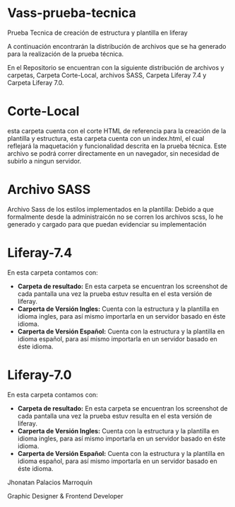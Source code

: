 # Vass-prueba-tecnica
Prueba Tecnica de creación de estructura y plantilla en liferay

A continuación encontrarán la distribución de archivos que se ha generado para la realización de la prueba técnica.

En el Repositorio se encuentran con la siguiente distribución de archivos y carpetas, Carpeta Corte-Local, archivos SASS, Carpeta Liferay 7.4 y Carpeta  Liferay 7.0.

# Corte-Local

esta carpeta cuenta con el corte HTML de referencia para la creación de la plantilla y estructura, esta carpeta cuenta con un index.html, el cual reflejará la maquetación y funcionalidad descrita en la prueba técnica. Este archivo se podrá correr directamente en un navegador, sin necesidad de subirlo a ningun servidor.

# Archivo SASS

Archivo Sass de los estilos implementados en la plantilla: Debido a que formalmente desde la administraicón no se corren los archivos scss, lo he generado y cargado para que puedan evidenciar su implementación

# Liferay-7.4

En esta carpeta contamos con:

  - **Carpeta de resultado:** En esta carpeta se encuentran los screenshot de cada pantalla una vez la prueba estuv resulta en el esta versión de liferay.
  - **Carperta de Versión Ingles:** Cuenta con la estructura y la plantilla en idioma ingles,  para así mismo importarla en un servidor basado en éste idioma.
  - **Carperta de Versión Español:** Cuenta con la estructura y la plantilla en idioma español, para así mismo importarla en un servidor basado en éste idioma.


# Liferay-7.0

En esta carpeta contamos con:

  - **Carpeta de resultado:** En esta carpeta se encuentran los screenshot de cada pantalla una vez la prueba estuv resulta en el esta versión de liferay.
  - **Carperta de Versión Ingles:** Cuenta con la estructura y la plantilla en idioma ingles,  para así mismo importarla en un servidor basado en éste idioma.
  - **Carperta de Versión Español:** Cuenta con la estructura y la plantilla en idioma español, para así mismo importarla en un servidor basado en éste idioma.


Jhonatan Palacios Marroquín

Graphic Designer & Frontend Developer
